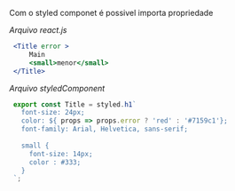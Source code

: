  
 Com o styled componet é possivel importa propriedade 

*Arquivo react.js*
 ```jsx
  <Title error >
      Main
      <small>menor</small>
  </Title>
 ```

 *Arquivo styledComponent*
 ```js 
  export const Title = styled.h1`
    font-size: 24px;
    color: ${ props => props.error ? 'red' : '#7159c1'};
    font-family: Arial, Helvetica, sans-serif;
    
    small {
      font-size: 14px;
      color : #333;
    }
  `;
 ```